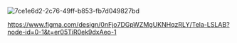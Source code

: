 ![7ce1e6d2-2c76-49ff-b853-fb7d049827bd](https://github.com/user-attachments/assets/d758af9c-bb2d-46ec-b8b6-e442e6f1df5e)

https://www.figma.com/design/0nFjo7DGpWZMgUKNHqzRLY/Tela-LSLAB?node-id=0-1&t=er05TiR0ek9dxAeo-1
